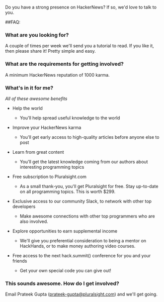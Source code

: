 Do you have a strong presence on HackerNews?  If so, we'd love to talk to you.

##FAQ:

### What are you looking for?

A couple of times per week we'll send you a tutorial to read. If you like it, then please share it! Pretty simple and easy.

### What are the requirements for getting involved?

A minimum HackerNews reputation of 1000 karma.

### What's in it for me?
   
*All of these awesome benefits*

* Help the world
  * You'll help spread useful knowledge to the world

* Improve your HackerNews karma
  * You'll get early access to high-quality articles before anyone else to post
 
* Learn from great content
  * You'll get the latest knowledge coming from our authors about interesting programming topics

* Free subscription to Pluralsight.com
  * As a small thank-you, you'll get Pluralsight for free. Stay up-to-date on all programming topics.  This is worth $299.

* Exclusive access to our community Slack, to network with other top developers
  * Make awesome connections with other top programmers who are also involved.

* Explore opportunities to earn supplemental income
  * We'll give you preferential consideration to being a mentor on HackHands, or to make money authoring video courses.

* Free access to the next hack.summit() conference for you and your friends
  * Get your own special code you can give out!

### This sounds awesome.  How do I get involved?

Email Prateek Gupta (prateek-gupta@pluralsight.com) and we'll get going.
